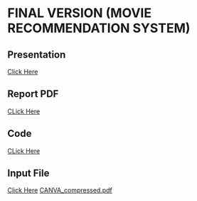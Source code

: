 # FINAL VERSION   (MOVIE RECOMMENDATION SYSTEM)
## Presentation
[Click Here]([https://github.com/user-attachments/files/16009117/Presentation.pdf](https://github.com/jjn7702/SECJ1023-PT2/blob/main/Submission/sec04_23242/Group%205/Final/files/Presentation.pdf))
## Report PDF
[CLick Here](https://github.com/jjn7702/SECJ1023-PT2/blob/main/Submission/sec04_23242/Group%205/Final/files/PT%20Final%20Report.pdf) <br>
## Code
[CLick Here](https://github.com/jjn7702/SECJ1023-PT2/blob/main/Submission/sec04_23242/Group%205/Final/files/Movie%20Recommendation%20System.cpp)
## Input File
[Click Here](https://github.com/jjn7702/SECJ1023-PT2/blob/main/Submission/sec04_23242/Group%205/Final/files/INPUT2.txt)
[CANVA_compressed.pdf](https://github.com/user-attachments/files/16009066/CANVA_compressed.pdf)


